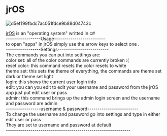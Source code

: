 # jrOS
![d5ef199fbdc7ac051fdce9b88d04743c](https://github.com/justice5600000/jrOS/assets/110572226/771afb66-5e63-41c1-a213-8559d13a060a)

[jrOS](https://github.com/justice5600000/jrOS) is an "operating system" writted in c# <br>
-----------------Usage------------------------- <br>
to open "apps" in jrOS simply use the arrow keys to select one . <br>
-----------------Settings------------------------- <br>
The commands you can put into settings are: <br>
color set: all of the color commands are currently broken :( <br>
reset color: this command resets the color resets to white <br>
theme set: this sets the theme of everything, the commands are theme set dark or theme set light <br>
login: this shows the current user login info <br>
edit: you can you edit to edit your username and password from the jrOS app just put edit user or pass <br>
admin: this command brings up the admin login screen and the username and password are admin <br>
-----------------username & password------------------------- <br>
To change the username and password go into settings and type in either edit user or pass <br>
They are set to username and password at default <br>
------------------------------------------------------------- <br>

